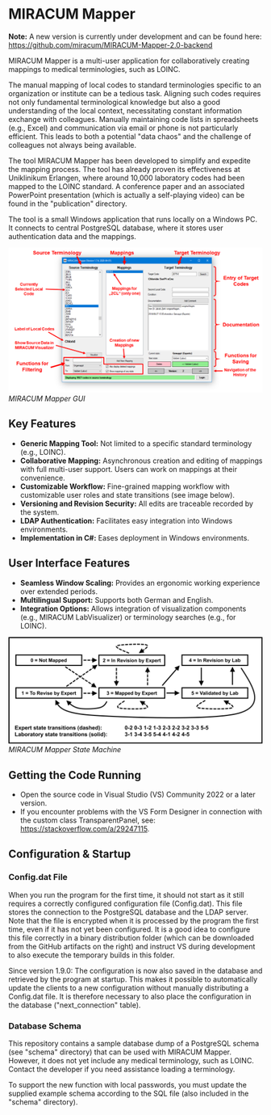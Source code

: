 # MIRACUM Mapper

**Note:** A new version is currently under development and can be found here: https://github.com/miracum/MIRACUM-Mapper-2.0-backend

MIRACUM Mapper is a multi-user application for collaboratively creating mappings to medical terminologies, such as LOINC.

The manual mapping of local codes to standard terminologies specific to an organization or institute can be a tedious task. Aligning such codes requires not only fundamental terminological knowledge but also a good understanding of the local context, necessitating constant information exchange with colleagues. Manually maintaining code lists in spreadsheets (e.g., Excel) and communication via email or phone is not particularly efficient. This leads to both a potential "data chaos" and the challenge of colleagues not always being available.

The tool MIRACUM Mapper has been developed to simplify and expedite the mapping process. The tool has already proven its effectiveness at Uniklinikum Erlangen, where around 10,000 laboratory codes had been mapped to the LOINC standard. A conference paper and an associated PowerPoint presentation (which is actually a self-playing video) can be found in the "publication" directory.

The tool is a small Windows application that runs locally on a Windows PC. It connects to central PostgreSQL database, where it stores user authentication data and the mappings.

![MIRACUM Mapper GUI](images/MIRACUM-Mapper-GUI.png)
*MIRACUM Mapper GUI*

## Key Features

- **Generic Mapping Tool:** Not limited to a specific standard terminology (e.g., LOINC).
- **Collaborative Mapping:** Asynchronous creation and editing of mappings with full multi-user support. Users can work on mappings at their convenience.
- **Customizable Workflow:** Fine-grained mapping workflow with customizable user roles and state transitions (see image below).
- **Versioning and Revision Security:** All edits are traceable recorded by the system.
- **LDAP Authentication:** Facilitates easy integration into Windows environments.
- **Implementation in C#:** Eases deployment in Windows environments.

## User Interface Features

- **Seamless Window Scaling:** Provides an ergonomic working experience over extended periods.
- **Multilingual Support:** Supports both German and English.
- **Integration Options:** Allows integration of visualization components (e.g., MIRACUM LabVisualizer) or terminology searches (e.g., for LOINC).

![MIRACUM Mapper State Machine](images/MIRACUM-Mapper-State-Machine.png)
*MIRACUM Mapper State Machine*

## Getting the Code Running

- Open the source code in Visual Studio (VS) Community 2022 or a later version.
- If you encounter problems with the VS Form Designer in connection with the custom class TransparentPanel, see: https://stackoverflow.com/a/29247115.

## Configuration & Startup
### Config.dat File

When you run the program for the first time, it should not start as it still requires a correctly configured configuration file (Config.dat). This file stores the connection to the PostgreSQL database and the LDAP server. Note that the file is encrypted when it is processed by the program the first time, even if it has not yet been configured. It is a good idea to configure this file correctly in a binary distribution folder (which can be downloaded from the GitHub artifacts on the right) and instruct VS during development to also execute the temporary builds in this folder.

Since version 1.9.0: The configuration is now also saved in the database and retrieved by the program at startup. This makes it possible to automatically update the clients to a new configuration without manually distributing a Config.dat file. It is therefore necessary to also place the configuration in the database ("next_connection" table).

### Database Schema

This repository contains a sample database dump of a PostgreSQL schema (see "schema" directory) that can be used with MIRACUM Mapper. However, it does not yet include any medical terminology, such as LOINC. Contact the developer if you need assistance loading a terminology.

To support the new function with local passwords, you must update the supplied example schema according to the SQL file (also included in the "schema" directory).
